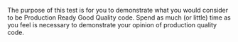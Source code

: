 The purpose of this test is for you to demonstrate what you would consider to be Production Ready Good Quality code. Spend as much (or little) time as you feel is necessary to demonstrate your opinion of production quality code. 
